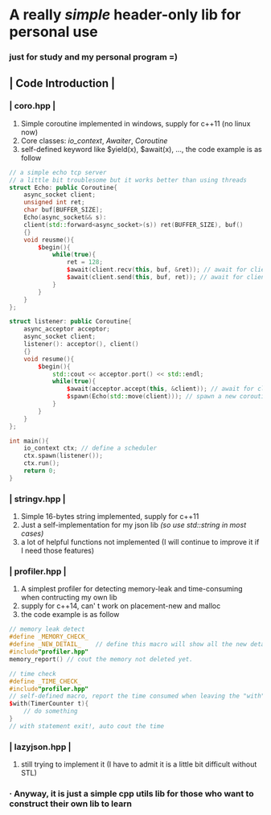 # A really *simple* header-only lib for personal use
### just for study and my personal program =)

## | Code Introduction |

### | **coro.hpp** |
1. Simple coroutine implemented in windows, supply for c++11 (no linux now)
2. Core classes: *io_context*, *Awaiter*, *Coroutine*
3. self-defined keyword like $yield(x), $await(x), ..., the code example is as follow
```cpp
// a simple echo tcp server
// a little bit troublesome but it works better than using threads
struct Echo: public Coroutine{
    async_socket client;
    unsigned int ret;
    char buf[BUFFER_SIZE];
    Echo(async_socket&& s):
    client(std::forward<async_socket>(s)) ret(BUFFER_SIZE), buf()
    {}
    void reusme(){
        $begin(){
            while(true){
                ret = 128;
                $await(client.recv(this, buf, &ret)); // await for client send
                $await(client.send(this, buf, ret)); // await for client recv
            }
        }
    }
};

struct listener: public Coroutine{
    async_acceptor acceptor;
    async_socket client;
    listener(): acceptor(), client()
    {}
    void resume(){
        $begin(){
            std::cout << acceptor.port() << std::endl;
            while(true){
                $await(acceptor.accept(this, &client)); // await for client connection
                $spawn(Echo(std::move(client))); // spawn a new coroutine
            }
        }
    }
};

int main(){
    io_context ctx; // define a scheduler
    ctx.spawn(listener());
    ctx.run();
    return 0;
}
```
### | **stringv.hpp** |
1. Simple 16-bytes string implemented, supply for c++11
2. Just a self-implementation for my json lib *(so use std::string in most cases)*
3. a lot of helpful functions not implemented (I will continue to improve it if I need those features)


### | **profiler.hpp** |
1. A simplest profiler for detecting memory-leak and time-consuming when contructing my own lib
2. supply for c++14, can' t work on placement-new and malloc
3. the code example is as follow
```cpp
// memory leak detect
#define _MEMORY_CHECK_
#define _NEW_DETAIL_    // define this macro will show all the new detail(file, line)
#include"profiler.hpp"
memory_report() // cout the memory not deleted yet.

// time check
#define _TIME_CHECK_
#include"profiler.hpp"
// self-defined macro, report the time consumed when leaving the "with" statement
$with(TimerCounter t){
    // do something
}
// with statement exit!, auto cout the time
```

### | **lazyjson.hpp** |
1. still trying to implement it (I have to admit it is a little bit difficult without STL)


### · Anyway, it is just a simple cpp utils lib for those who want to construct their own lib to learn